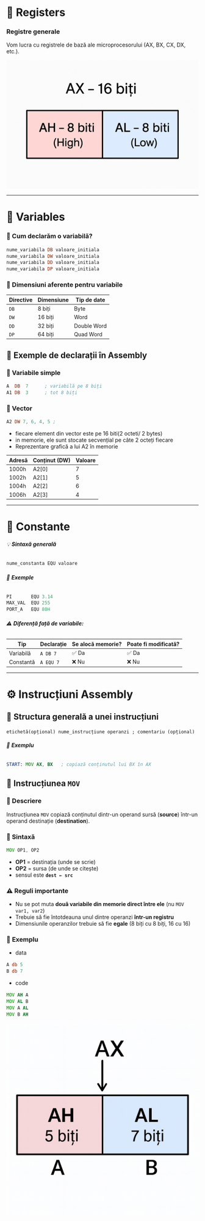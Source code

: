 

# 🧠 Registers

### Registre generale
Vom lucra cu registrele de bază ale microprocesorului (AX, BX, CX, DX, etc.).

![AX Register](image/ax_register.png)


---

# 💾 Variables

### 🔹 Cum declarăm o variabilă?

```asm
nume_variabila DB valoare_initiala
nume_variabila DW valoare_initiala
nume_variabila DD valoare_initiala
nume_variabila DP valoare_initiala
```

### 🔹 Dimensiuni aferente pentru variabile

| Directive | Dimensiune | Tip de date |
| --------- | ---------- | ----------- |
| `DB`      | 8 biți     | Byte        |
| `DW`      | 16 biți    | Word        |
| `DD`      | 32 biți    | Double Word |
| `DP`      | 64 biți    | Quad Word   |
## 📘 Exemple de declarații în Assembly

### 🔹 Variabile simple

```asm
A  DB  7      ; variabilă pe 8 biți
A1 DB  3      ; tot 8 biți
```


### 🔹 Vector

```asm
A2 DW 7, 6, 4, 5 ; 
```

-  fiecare element din vector este pe 16 biti(2 octeti/ 2 bytes)
-  in memorie, ele sunt stocate secvențial pe câte 2 octeți fiecare
-  Reprezentare grafică a lui A2 în memorie

| Adresă | Conținut (DW) | Valoare |
| ------ | ------------- | ------- |
| 1000h  | A2[0]         | 7       |
| 1002h  | A2[1]         | 5       |
| 1004h  | A2[2]         | 6       |
| 1006h  | A2[3]         | 4       |


---
#  🔗 Constante

###### 💡 **Sintaxă generală**

```asm
nume_constanta EQU valoare
```

###### 📘 **Exemple**

```asm
PI       EQU 3.14
MAX_VAL  EQU 255
PORT_A   EQU 80H
```

###### ⚠️ **Diferență față de variabile:**

| Tip       | Declarație | Se alocă memorie? | Poate fi modificată? |
| --------- | ---------- | ----------------- | -------------------- |
| Variabilă | `A DB 7`   | ✅ Da              | ✅ Da                 |
| Constantă | `A EQU 7`  | ❌ Nu              | ❌ Nu                 |

---

# ⚙️ Instrucțiuni Assembly

## 🔹 Structura generală a unei instrucțiuni

	etichetă(opțional) nume_instrucțiune operanzi ; comentariu (opțional)

###### 📘 **Exemplu**

```asm
START: MOV AX, BX   ; copiază conținutul lui BX în AX
```


## 🧩 Instrucțiunea `MOV`

### 📘 Descriere

Instrucțiunea `MOV` copiază conținutul dintr-un operand sursă (**source**) într-un operand destinație (**destination**).

### 🔹 Sintaxă

```asm
MOV OP1, OP2
```

- **OP1** = destinația (unde se scrie)
- **OP2** = sursa (de unde se citește)
-  sensul este **`dest ← src`**

### ⚠️ Reguli importante

- Nu se pot muta **două variabile din memorie direct între ele** (nu `MOV var1, var2`)
- Trebuie să fie întotdeauna unul dintre operanzi **într-un registru**
- Dimensiunile operanzilor trebuie să fie **egale** (8 biți cu 8 biți, 16 cu 16)


### 📘 **Exemplu**

- data
```asm
A db 5
B db 7
```

- code
```asm
MOV AH A
MOV AL B
MOV A AL
MOV B AH
```

![AX Register](image/ax_memory.png)
